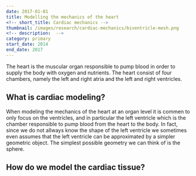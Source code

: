 ```yaml
---
date: 2017-01-01
title: Modelling the mechanics of the heart
<!-- short_title: Cardiac mechanics -->
thumbnail: /images/research/cardiac-mechanics/biventricle-mesh.png
<!-- description:  -->
category: primary
start_date: 2014
end_date: 2017
---
```


The heart is the muscular organ responsible to pump blood in order to
supply the body with oxygen and nutrients. The heart consist of four
chambers, namely the left and right atria and the left and right
ventricles. 


## What is cardiac modeling?


When modeling the mechanics of the heart at an organ level
it is commen to only focus on the ventricles, and in particular the
left ventricle which is the chamber responsible to pump blood from the
heart to the body. In fact, since we do not allways know the shape of
the left ventricle we sometimes even assumes that the left ventricle
can be approximated by a simpler geometric object. The simplest
possible geometry we can think of is the sphere. 


## How do we model the cardiac tissue?
